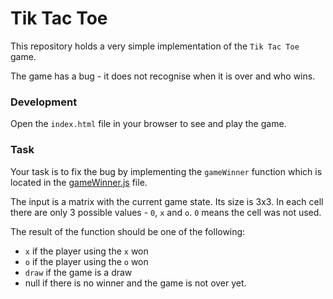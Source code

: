 # Tik Tac Toe

This repository holds a very simple implementation of the `Tik Tac Toe` game.

The game has a bug - it does not recognise when it is over and who wins.

### Development

Open the `index.html` file in your browser to see and play the game.

### Task

Your task is to fix the bug by implementing the `gameWinner` function which is located in the [gameWinner.js](./gameWinner.js) file.

The input is a matrix with the current game state. Its size is 3x3. In each cell there are only 3 possible values - `0`, `x`
and `o`. `0` means the cell was not used.

The result of the function should be one of the following:

- `x` if the player using the `x` won
- `o` if the player using the `o` won
- `draw` if the game is a draw
- null if there is no winner and the game is not over yet.

